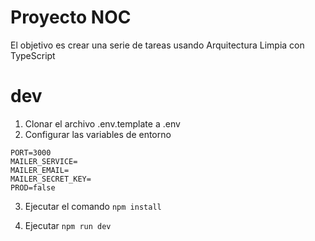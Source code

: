 # Proyecto NOC

El objetivo es crear una serie de tareas usando Arquitectura Limpia con TypeScript

# dev

1. Clonar el archivo .env.template a .env
2. Configurar las variables de entorno

```
PORT=3000
MAILER_SERVICE=
MAILER_EMAIL=
MAILER_SECRET_KEY=
PROD=false

```

3. Ejecutar el comando `npm install`

4. Ejecutar `npm run dev`
